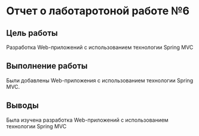 # Отчет о лаботаротоной работе №6

## Цель работы

Разработка Web-приложений с использованием технологии Spring MVC

## Выполнение работы

Были добавлены Web-приложения с использованием технологии Spring MVC.


## Выводы

Была изучена разработка Web-приложений с использованием технологии Spring MVC

